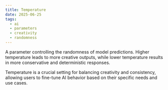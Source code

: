 ```yaml
---
title: Temperature
date: 2025-06-25
tags:
  - ai
  - parameters
  - creativity
  - randomness
---
```


A parameter controlling the randomness of model predictions. Higher temperature leads to more creative outputs, while lower temperature results in more conservative and deterministic responses.

Temperature is a crucial setting for balancing creativity and consistency, allowing users to fine-tune AI behavior based on their specific needs and use cases.
